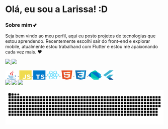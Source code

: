 # Olá, eu sou a Larissa! :D

### Sobre mim :two_hearts:
Seja bem vindo ao meu perfil, aqui eu posto projetos de tecnologias que estou aprendendo. Recentemente escolhi sair do front-end e explorar mobile, atualmente estou trabalhand com Flutter e estou me apaixonando cada vez mais. :heart:

<div>
  <a href="https://github.com/larinuness">
  <img height="180em" src="https://github-readme-stats.vercel.app/api?username=larinuness&show_icons=true&theme=dracula&include_all_commits=true&count_private=true"/>
  <img height="180em" src="https://github-readme-stats.vercel.app/api/top-langs/?username=larinuness&layout=compact&langs_count=7&theme=dracula"/>
</div>
  <div style="display: inline_block"><br>
    <img align="center" alt="Jade-Java" height="30" width="40" src="https://raw.githubusercontent.com/devicons/devicon/master/icons/java/java-original.svg">
  <img align="center" alt="Rafa-Js" height="30" width="40" src="https://raw.githubusercontent.com/devicons/devicon/master/icons/javascript/javascript-plain.svg">
  <img align="center" alt="Rafa-Ts" height="30" width="40" src="https://raw.githubusercontent.com/devicons/devicon/master/icons/typescript/typescript-plain.svg">
  <img align="center" alt="Rafa-React" height="30" width="40" src="https://raw.githubusercontent.com/devicons/devicon/master/icons/react/react-original.svg">
  <img align="center" alt="Rafa-HTML" height="30" width="40" src="https://raw.githubusercontent.com/devicons/devicon/master/icons/html5/html5-original.svg">
  <img align="center" alt="Rafa-CSS" height="30" width="40" src="https://raw.githubusercontent.com/devicons/devicon/master/icons/css3/css3-original.svg">
     <img align="center" alt="Jade-Dart" height="30" width="40" src="https://raw.githubusercontent.com/devicons/devicon/master/icons/dart/dart-original.svg"> 
  <img align="center" alt="Jade-Flutter" height="30" width="40" src="https://raw.githubusercontent.com/devicons/devicon/master/icons/flutter/flutter-original.svg">  
</div>
  
  
  <div>
      <a href="https://instagram.com/larinunesss" target="_blank"><img src="https://img.shields.io/badge/-Instagram-%23E4405F?style=for-the-badge&logo=instagram&logoColor=white" target="_blank"></a>
  <a href = "mailto:lalanunnes@gmail.com"><img src="https://img.shields.io/badge/-Gmail-%23333?style=for-the-badge&logo=gmail&logoColor=white" target="_blank"></a>
  <a href="https://www.linkedin.com/in/larissa-nunes-331900168/" target="_blank"><img src="https://img.shields.io/badge/-LinkedIn-%230077B5?style=for-the-badge&logo=linkedin&logoColor=white" target="_blank"></a> 
  </div>
  
  ![Snake animation](https://github.com/larinuness/larinuness/blob/output/github-contribution-grid-snake.svg)
  
  


